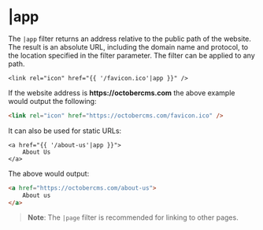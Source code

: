 # |app

The `|app` filter returns an address relative to the public path of the website. The result is an absolute URL, including the domain name and protocol, to the location specified in the filter parameter. The filter can be applied to any path.

```twig
<link rel="icon" href="{{ '/favicon.ico'|app }}" />
```

If the website address is __https://octobercms.com__ the above example would output the following:

```html
<link rel="icon" href="https://octobercms.com/favicon.ico" />
```

It can also be used for static URLs:

```twig
<a href="{{ '/about-us'|app }}">
    About Us
</a>
```

The above would output:

```html
<a href="https://octobercms.com/about-us">
    About us
</a>
```

> **Note**: The `|page` filter is recommended for linking to other pages.
